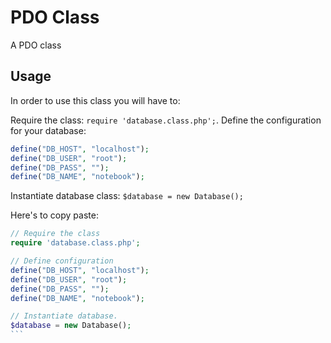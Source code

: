 # PDO Class

A PDO class

## Usage

In order to use this class you will have to:

Require the class: `require 'database.class.php';`.
Define the configuration for your database:
```php
define("DB_HOST", "localhost");
define("DB_USER", "root");
define("DB_PASS", "");
define("DB_NAME", "notebook");
```
Instantiate database class: `$database = new Database();`

Here's to copy paste:

````php
// Require the class
require 'database.class.php';

// Define configuration
define("DB_HOST", "localhost");
define("DB_USER", "root");
define("DB_PASS", "");
define("DB_NAME", "notebook");

// Instantiate database.
$database = new Database();
```